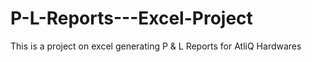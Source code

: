 # P-L-Reports---Excel-Project
This is a project on excel generating P &amp; L Reports for AtliQ Hardwares

